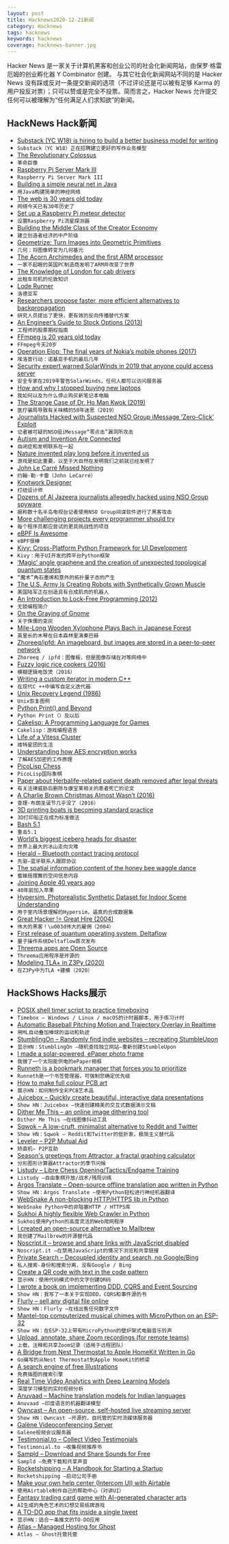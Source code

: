 ```yaml
---
layout: post
title: Hacknews2020-12-21新闻
category: Hacknews
tags: hacknews
keywords: hacknews
coverage: hacknews-banner.jpg
---
```


Hacker News 是一家关于计算机黑客和创业公司的社会化新闻网站，由保罗·格雷厄姆的创业孵化器 Y Combinator 创建。
与其它社会化新闻网站不同的是 Hacker News 没有踩或反对一条提交新闻的选项（不过评论还是可以被有足够 Karma 的用户投反对票）；只可以赞或是完全不投票。简而言之，Hacker News 允许提交任何可以被理解为“任何满足人们求知欲”的新闻。

## HackNews Hack新闻


- [Substack (YC W18) is hiring to build a better business model for writing](https://substack.com/jobs)
- `Substack（YC W18）正在招聘建立更好的写作业务模型`
- [The Revolutionary Colossus](https://publicdomainreview.org/essay/revolutionary-colossus)
- `革命巨像`
- [Raspberry Pi Server Mark III](https://uplab.pro/2020/12/raspberry-pi-server-mark-iii/)
- `Raspberry Pi Server Mark III`
- [Building a simple neural net in Java](https://smalldata.tech/blog/2016/05/03/building-a-simple-neural-net-in-java)
- `用Java构建简单的神经网络`
- [The web is 30 years old today](https://home.cern/science/computing/birth-web)
- `网络今天已有30年历史了`
- [Set up a Raspberry Pi meteor detector](https://www.skyatnightmagazine.com/advice/diy/raspberry-pi-meteor-detector/)
- `设置Raspberry Pi流星探测器`
- [Building the Middle Class of the Creator Economy](https://li.substack.com/p/building-the-middle-class-of-the)
- `建立创造者经济的中产阶级`
- [Geometrize: Turn Images into Geometric Primitives](https://www.geometrize.co.uk/)
- `几何：将图像转变为几何基元`
- [The Acorn Archimedes and the first ARM processor](https://arstechnica.com/features/2020/12/how-an-obscure-british-pc-maker-invented-arm-and-changed-the-world/)
- `一家不起眼的英国PC制造商发明了ARM并改变了世界`
- [The Knowledge of London for cab drivers](https://tfl.gov.uk/info-for/taxis-and-private-hire/licensing/learn-the-knowledge-of-london)
- `出租车司机的伦敦知识`
- [Lode Runner](https://www.filfre.net/2020/12/lode-runner/)
- `洛德亚军`
- [Researchers propose faster, more efficient alternatives to backpropagation](https://venturebeat.com/2020/12/16/at-neurips-2020-researchers-proposed-faster-more-efficient-alternatives-to-backpropagation/)
- `研究人员提出了更快，更有效的反向传播替代方案`
- [An Engineer’s Guide to Stock Options (2013)](https://blog.alexmaccaw.com/an-engineers-guide-to-stock-options#)
- `工程师的股票期权指南`
- [FFmpeg is 20 years old today](https://twitter.com/ffmpeg/status/1340698413143224320)
- `FFmpeg今天20岁`
- [Operation Elop: The final years of Nokia’s mobile phones (2017)](https://medium.com/@harrikiljander/operation-elop-6f2b043f52c5)
- `埃洛普行动：诺基亚手机的最后几年`
- [Security expert warned SolarWinds in 2019 that anyone could access server](https://www.businessinsider.com.au/solarwinds-warned-weak-123-password-could-expose-firm-report-2020-12)
- `安全专家在2019年警告SolarWinds，任何人都可以访问服务器`
- [How and why I stopped buying new laptops](https://solar.lowtechmagazine.com/2020/12/how-and-why-i-stopped-buying-new-laptops.html)
- `我如何以及为什么停止购买新笔记本电脑`
- [The Strange Case of Dr. Ho Man Kwok (2019)](https://news.colgate.edu/magazine/2019/02/06/the-strange-case-of-dr-ho-man-kwok/)
- `医疗骗局导致有关味精的50年迷思（2019）`
- [Journalists Hacked with Suspected NSO Group iMessage ‘Zero-Click’ Exploit](https://citizenlab.ca/2020/12/the-great-ipwn-journalists-hacked-with-suspected-nso-group-imessage-zero-click-exploit/)
- `记者被可疑的NSO组iMessage“零点击”漏洞所攻击`
- [Autism and Invention Are Connected](https://www.wsj.com/articles/how-autism-and-invention-are-connected-11607749260)
- `自闭症和发明联系在一起`
- [Nature invented play long before it invented us](http://nautil.us/issue/94/evolving/why-it-pays-to-play-around-rp)
- `游戏是如此重要，以至于大自然在发明我们之前就已经发明了`
- [John Le Carré Missed Nothing](https://www.newyorker.com/culture/postscript/john-le-carre-missed-nothing)
- `约翰·勒·卡雷（John LeCarré）`
- [Knotwork Designer](http://birrell.org/andrew/knotwork/)
- `打结设计师`
- [Dozens of Al Jazeera journalists allegedly hacked using NSO Group spyware](https://www.theguardian.com/media/2020/dec/20/citizen-lab-nso-dozens-of-aljazeera-journalists-allegedly-hacked-using-israeli-firm-spyware)
- `据称数十名半岛电视台记者使用NSO Group间谍软件进行了黑客攻击`
- [More challenging projects every programmer should try](https://web.eecs.utk.edu/~azh/blog/morechallengingprojects.html)
- `每个程序员都应尝试的更具挑战性的项目`
- [eBPF Is Awesome](https://filipnikolovski.com/posts/ebpf/)
- `eBPF很棒`
- [Kivy: Cross-Platform Python Framework for UI Development](https://kivy.org/)
- `Kivy：用于UI开发的跨平台Python框架`
- [‘Magic’ angle graphene and the creation of unexpected topological quantum states](https://www.princeton.edu/news/2020/12/14/magic-angle-graphene-and-creation-unexpected-topological-quantum-states)
- `“魔术”角石墨烯和意外的拓扑量子态的产生`
- [The U.S. Army Is Creating Robots with Synthetically Grown Muscle](https://smosa.com/army-building-robots-with-synthetic-muscle/)
- `美国陆军正在创造具有合成肌肉的机器人`
- [An Introduction to Lock-Free Programming (2012)](https://preshing.com/20120612/an-introduction-to-lock-free-programming/)
- `无锁编程简介`
- [On the Graying of Gnome](https://hpjansson.org/blag/2020/12/16/on-the-graying-of-gnome/)
- `关于侏儒的变灰`
- [Mile-Long Wooden Xylophone Plays Bach in Japanese Forest](https://dornob.com/mile-long-wooden-xylophone-plays-bach-in-japanese-forest/)
- `英里长的木琴在日本森林里演奏巴赫`
- [Zhoreeq/ipfd: An imageboard, but images are stored in a peer-to-peer network](https://github.com/zhoreeq/ipfd)
- `Zhoreeq / ipfd：图像板，但是图像存储在对等网络中`
- [Fuzzy logic rice cookers (2016)](https://fivethirtyeight.com/features/an-ode-to-the-rice-cooker-the-smartest-kitchen-appliance-ive-ever-owned/)
- `模糊逻辑电饭煲（2016）`
- [Writing a custom iterator in modern C++](https://www.internalpointers.com/post/writing-custom-iterators-modern-cpp)
- `在现代C ++中编写自定义迭代器`
- [Unix Recovery Legend (1986)](https://www.ee.ryerson.ca/~elf/hack/recovery.html)
- `Unix恢复图例`
- [Python Print() and Beyond](https://josiasdev.best/python-print-and-beyond)
- `Python Print（）及以后`
- [Cakelisp: A Programming Language for Games](https://macoy.me/blog/programming/CakelispIntro)
- `Cakelisp：游戏编程语言`
- [Life of a Vitess Cluster](https://vitess.io/blog/2020-04-27-life-of-a-cluster/)
- `维特星团的生活`
- [Understanding how AES encryption works](https://nakabonne.dev/posts/understanding-how-aes-encryption-works/)
- `了解AES加密的工作原理`
- [PicoLisp Chess](https://software-lab.de/chess/README)
- `PicoLisp国际象棋`
- [Paper about Herbalife-related patient death removed after legal threats](https://scienceintegritydigest.com/2020/12/20/paper-about-herbalife-related-patient-death-removed-after-company-threatens-to-sue-the-journal/)
- `有关法律威胁后删除与康宝莱相关的患者死亡的论文`
- [A Charlie Brown Christmas Almost Wasn’t (2016)](https://nymag.com/vindicated/2016/11/how-a-charlie-brown-christmas-almost-wasnt.html)
- `查理·布朗圣诞节几乎没了（2016）`
- [3D printing boats is becoming standard practice](https://www.3dprintingmedia.network/3d-printing-boats-is-becoming-standard-practice/)
- `3D打印船正在成为标准做法`
- [Bash 5.1](https://lists.gnu.org/archive/html/info-gnu/2020-12/msg00003.html)
- `重击5.1`
- [World’s biggest iceberg heads for disaster](https://graphics.reuters.com/CLIMATE-CHANGE/ICEBERG/yzdvxjrbzvx/)
- `世界上最大的冰山走向灾难`
- [Herald – Bluetooth contact tracing protocol](https://vmware.github.io/herald/)
- `先驱–蓝牙联系人跟踪协议`
- [The spatial information content of the honey bee waggle dance](https://www.frontiersin.org/articles/10.3389/fevo.2015.00022/full)
- `蜜蜂摇摆舞的空间信息内容`
- [Joining Apple 40 years ago](https://mondaynote.com/joining-apple-40-years-ago-805114536a2)
- `40年前加入苹果`
- [Hypersim, Photorealistic Synthetic Dataset for Indoor Scene Understanding](https://github.com/apple/ml-hypersim)
- `用于室内场景理解的Hypersim，逼真的合成数据集`
- [Great Hacker != Great Hire (2004)](https://ericsink.com/entries/No_Great_Hackers.html)
- `伟大的黑客！\u003d伟大的雇佣（2004）`
- [First release of quantum operating system, Deltaflow](https://www.riverlane.com/news/2020/12/riverlane-release-first-version-of-quantum-operating-system-deltaflow-os/)
- `量子操作系统Deltaflow首次发布`
- [Threema apps are Open Source](https://threema.ch/en/blog/posts/open-source-discount)
- `Threema应用程序是开源的`
- [Modeling TLA+ in Z3Py (2020)](https://www.philipzucker.com/Modelling_TLA_in_z3py/)
- `在Z3Py中为TLA +建模（2020）`


## HackShows Hacks展示

- [ POSIX shell timer script to practice timeboxing](https://github.com/susam/timebox)
- `Timebox – Windows / Linux / macOS的计时器脚本，用于练习计时`
- [ Automatic Baseball Pitching Motion and Trajectory Overlay in Realtime](https://github.com/chonyy/ML-auto-baseball-pitching-overlay)
- `用ML自动叠加棒球的运动和轨迹`
- [ StumblingOn – Randomly find indie websites – recreating StumbleUpon](https://stumblingon.com)
- `显示HN：StumblingOn –随机查找独立网站–重新创建StumbleUpon`
- [ I made a solar-powered, ePaper photo frame](item?id=25461853)
- `我做了一个太阳能供电的ePaper相框`
- [ Runneth is a bookmark manager that forces you to prioritize](https://chrome.google.com/webstore/detail/runneth/dmihmacgmljciebmenpanbfkllboajkl)
- `Runneth是一个书签管理器，可强制您确定优先级`
- [ How to make full colour PCB art](https://pixel.curious.supplies/blog/pcb_art/)
- `展示HN：如何制作全彩PCB艺术品`
- [ Juicebox – Quickly create beautiful, interactive data presentations](https://www.juiceanalytics.com/juicebox)
- `Show HN：Juicebox –快速创建精美的交互式数据演示文稿`
- [ Dither Me This – an online image dithering tool](https://doodad.dev/dither-me-this)
- `Dither Me This –在线图像抖动工具`
- [ Sqwok – A low-cruft, minimalist alternative to Reddit and Twitter](https://sqwok.im/)
- `Show HN：Sqwok – Reddit和Twitter的低折衷，极简主义替代品`
- [ Leveler – P2P Mutual Aid](https://leveler.info)
- `矫直机– P2P互助`
- [ Season's greetings from Attractor, a fractal graphing calculator](https://attr.actor/snapshots/ddmjrphmqtvvsdyy)
- `分形图形计算器Attractor的季节问候`
- [ Listudy – Libre Chess Opening/Tactics/Endgame Training](https://listudy.org/en)
- `Listudy –自由象棋开放/战术/残局训练`
- [ Argos Translate – Open-source offline translation app written in Python](https://github.com/argosopentech/argos-translate)
- `Show HN：Argos Translate –使用Python轻松进行神经机器翻译`
- [ WebSnake A non-blocking HTTP/HTTPS lib in Python](https://github.com/untwisted/websnake)
- `WebSnake Python中的非阻塞HTTP / HTTPS库`
- [ Sukhoi A highly flexible Web Crawler in Python](https://github.com/untwisted/sukhoi)
- `Sukhoi使用Python的高度灵活的Web爬网程序`
- [ I created an open-source alternative to Mailbrew](https://github.com/uduakabaci/Paisley)
- `我创建了Mailbrew的开源替代品`
- [ Noscript.it – browse and share links with JavaScript disabled](https://noscript.it)
- `Noscript.it –在禁用JavaScript的情况下浏览和共享链接`
- [ Private Search – Decoupled identity and search, no Google/Bing](https://private.sh)
- `私人搜索-身份和搜索分离，没有Google / Bing`
- [ Create a QR code with text in the code pattern](http://qr.new)
- `显示HN：使用代码模式中的文字创建QR码`
- [ I wrote a book on implementing DDD, CQRS and Event Sourcing](https://leanpub.com/implementing-ddd-cqrs-and-event-sourcing)
- `Show HN：我写了一本关于实现DDD，CQRS和事件源的书`
- [ Flurly – sell any digital file online](https://flurly.com/)
- `Show HN：Flurly –在线出售任何数字文件`
- [ Mantel-top computerized musical chimes with MicroPython on an ESP-32](https://github.com/keredson/chimes/blob/main/README.md)
- `Show HN：在ESP-32上带有MicroPython的壁炉架式电脑音乐铃声`
- [ Upload, annotate, share Zoom recordings (for remote teams)](https://tapehouse.co/)
- `上载，注释和共享Zoom记录（适用于远程团队）`
- [ A Bridge from Nest Thermostat to Apple HomeKit Written in Go](https://github.com/yangl1996/nesthub)
- `Go编写的从Nest Thermostat到Apple HomeKit的桥梁`
- [ A search engine of free Illustrations](https://www.artify.co/illustrations)
- `免费插图的搜索引擎`
- [ Real Time Video Analytics with Deep Learning Models](https://nighthawk.live)
- `深度学习模型的实时视频分析`
- [ Anuvaad – Machine translation models for Indian languages](https://github.com/notAI-tech/Anuvaad)
- `Anuvaad –印度语言的机器翻译模型`
- [ Owncast – An open-source, self-hosted live streaming server](item?id=25484133)
- `Show HN：Owncast –开源的，自托管的实时流媒体服务器`
- [ Galène Videoconferencing Server](https://galene.org)
- `Galène视频会议服务器`
- [ Testimonial.to – Collect Video Testimonials](https://testimonial.to/)
- `Testimonial.to –收集视频推荐书`
- [ Sampld – Download and Share Sounds for Free](https://sampld.app?ref=hackernews)
- `Sampld –免费下载和共享声音`
- [ Rocketshipping – A Handbook for Starting a Startup](https://www.amazon.com/Rocketshipping-accelerated-thinking-Successful-Startup/dp/B08QBGZWBH)
- `Rocketshipping –启动公司手册`
- [ Make your own help center (Intercom UI) with Airtable](item?id=25491413)
- `使用Airtable制作自己的帮助中心（对讲UI）`
- [ Fantasy trading card game with AI-generated character arts](https://etheroes.io)
- `AI生成的角色艺术的幻想交易纸牌游戏`
- [ A TO-DO app that fits inside a single tweet](https://ruky.me/2020/12/21/a-to-do-app-that-fits-in-a-single-tweet/)
- `显示HN：适合一条推文的TO-DO应用`
- [ Atlas – Managed Hosting for Ghost](https://tryatlas.co)
- `Atlas – Ghost托管托管`

